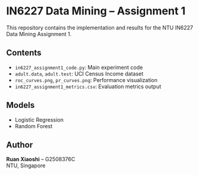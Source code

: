 # IN6227 Data Mining – Assignment 1

This repository contains the implementation and results for the NTU IN6227 Data Mining Assignment 1.

## Contents
- `in6227_assignment1_code.py`: Main experiment code  
- `adult.data`, `adult.test`: UCI Census Income dataset  
- `roc_curves.png`, `pr_curves.png`: Performance visualization  
- `in6227_assignment1_metrics.csv`: Evaluation metrics output  

## Models
- Logistic Regression  
- Random Forest  

## Author
**Ruan Xiaoshi** – G2508376C  
NTU, Singapore
